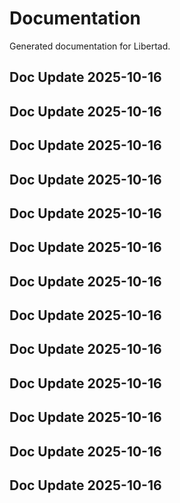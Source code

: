 # Documentation

Generated documentation for Libertad.

## Doc Update 2025-10-16

## Doc Update 2025-10-16

## Doc Update 2025-10-16

## Doc Update 2025-10-16

## Doc Update 2025-10-16

## Doc Update 2025-10-16

## Doc Update 2025-10-16

## Doc Update 2025-10-16

## Doc Update 2025-10-16

## Doc Update 2025-10-16

## Doc Update 2025-10-16

## Doc Update 2025-10-16

## Doc Update 2025-10-16
